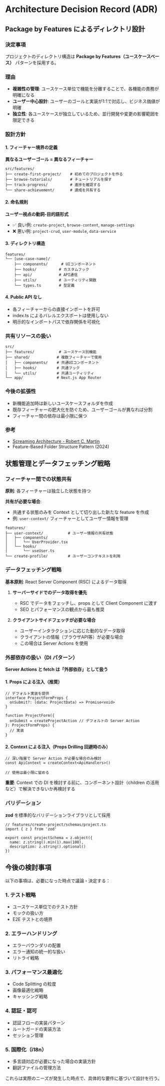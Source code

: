 # Architecture Decision Record (ADR)

## Package by Features によるディレクトリ設計

### 決定事項

プロジェクトのディレクトリ構造は **Package by Features（ユースケースベース）** パターンを採用する。

### 理由

- **複雑性の管理**: ユースケース単位で機能を分離することで、各機能の責務が明確になる
- **ユーザー中心設計**: ユーザーのゴールと実装が1:1で対応し、ビジネス価値が明確
- **独立性**: 各ユースケースが独立しているため、並行開発や変更の影響範囲を限定できる

### 設計方針

#### 1. フィーチャー境界の定義

**異なるユーザーゴール = 異なるフィーチャー**

```
src/features/
├── create-first-project/    # 初めてのプロジェクトを作る
├── browse-tutorials/        # チュートリアルを探す
├── track-progress/          # 進捗を確認する
└── share-achievement/       # 達成を共有する
```

#### 2. 命名規則

**ユーザー視点の動詞-目的語形式**

- ✅ 良い例: `create-project`, `browse-content`, `manage-settings`
- ❌ 悪い例: `project-crud`, `user-module`, `data-service`

#### 3. ディレクトリ構造

```
features/
└── [use-case-name]/
    ├── components/      # UIコンポーネント
    ├── hooks/          # カスタムフック
    ├── api/            # API通信
    ├── utils/          # ユーティリティ関数
    └── types.ts        # 型定義
```

#### 4. Public API なし

- 各フィーチャーからの直接インポートを許可
- index.ts によるバレルエクスポートは使用しない
- 明示的なインポートパスで依存関係を可視化

### 共有リソースの扱い

```
src/
├── features/           # ユースケース別機能
├── shared/            # 複数フィーチャーで使用
│   ├── components/    # 共通UIコンポーネント
│   ├── hooks/         # 共通フック
│   └── utils/         # 共通ユーティリティ
└── app/               # Next.js App Router
```

### 今後の拡張性

- 新機能追加時は新しいユースケースフォルダを作成
- 既存フィーチャーの肥大化を防ぐため、ユーザーゴールが異なれば分割
- フィーチャー間の依存は最小限に保つ

### 参考

- [Screaming Architecture - Robert C. Martin](https://blog.cleancoder.com/uncle-bob/2011/09/30/Screaming-Architecture.html)
- Feature-Based Folder Structure Pattern (2024)

## 状態管理とデータフェッチング戦略

### フィーチャー間での状態共有

**原則**: 各フィーチャーは独立した状態を持つ

**共有が必要な場合**:
- 共通する状態のみを Context として切り出した新たな feature を作成
- 例: `user-context/` フィーチャーとしてユーザー情報を管理

```
features/
├── user-context/           # ユーザー情報の共有状態
│   ├── components/
│   │   └── UserProvider.tsx
│   └── hooks/
│       └── useUser.ts
└── create-profile/         # ユーザーコンテキストを利用
```

### データフェッチング戦略

**基本原則**: React Server Component (RSC) によるデータ取得

1. **サーバーサイドでのデータ取得を優先**
   - RSC でデータをフェッチし、props として Client Component に渡す
   - SEO とパフォーマンスの観点から最も推奨

2. **クライアントサイドフェッチが必要な場合**
   - ユーザーインタラクションに応じた動的なデータ取得
   - クライアントの情報（ブラウザAPI等）が必要な場合
   - この場合は Server Actions を使用

### 外部依存の扱い（DI パターン）

**Server Actions と fetch は「外部依存」として扱う**

#### 1. Props による注入（推奨）

```tsx
// デフォルト実装を提供
interface ProjectFormProps {
  onSubmit?: (data: ProjectData) => Promise<void>
}

function ProjectForm({ 
  onSubmit = createProjectAction // デフォルトの Server Action
}: ProjectFormProps) {
  // 実装
}
```

#### 2. Context による注入（Props Drilling 回避時のみ）

```tsx
// 深い階層で Server Action が必要な場合のみ検討
const ApiContext = createContext<ApiHandlers>()

// 使用は最小限に留める
```

**重要**: Context での DI を検討する前に、コンポーネント設計（children の活用など）で解決できないか再検討する

### バリデーション

**zod** を標準的なバリデーションライブラリとして採用

```tsx
// features/create-project/schemas/project.ts
import { z } from 'zod'

export const projectSchema = z.object({
  name: z.string().min(1).max(100),
  description: z.string().optional()
})
```

## 今後の検討事項

以下の事項は、必要になった時点で議論・決定する：

### 1. テスト戦略
- ユースケース単位でのテスト方針
- モックの扱い方
- E2E テストとの境界

### 2. エラーハンドリング
- エラーバウンダリの配置
- エラー通知の統一的な扱い
- リトライ戦略

### 3. パフォーマンス最適化
- Code Splitting の粒度
- 画像最適化戦略
- キャッシング戦略

### 4. 認証・認可
- 認証フローの実装パターン
- ルートガードの実装方法
- セッション管理

### 5. 国際化（i18n）
- 多言語対応が必要になった場合の実装方針
- 翻訳ファイルの管理方法

これらは実際のニーズが発生した時点で、具体的な要件に基づいて設計を行う。